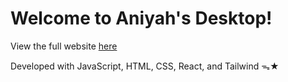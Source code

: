 # Welcome to Aniyah's Desktop!

View the full website [here](https://asc-os.netlify.app/)

Developed with JavaScript, HTML, CSS, React, and Tailwind ᯓ★
